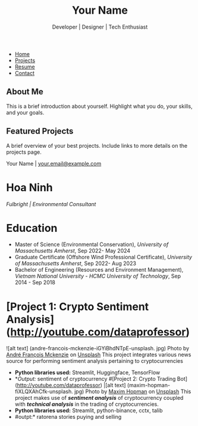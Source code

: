 <!DOCTYPE html>
<html lang="en">
<head>
    <meta charset="UTF-8">
    <meta name="viewport" content="width=device-width, initial-scale=1.0">
    <title>Your Name - Portfolio</title>
</head>
<body>
    <header>
        <h1>Your Name</h1>
        <p>Developer | Designer | Tech Enthusiast</p>
    </header>
    <nav>
        <ul>
            <li><a href="index.html">Home</a></li>
            <li><a href="projects.html">Projects</a></li>
            <li><a href="resume.html">Resume</a></li>
            <li><a href="contact.html">Contact</a></li>
        </ul>
    </nav>
    <main>
        <section id="about">
            <h2>About Me</h2>
            <p>This is a brief introduction about yourself. Highlight what you do, your skills, and your goals.</p>
        </section>
        <section id="projects">
            <h2>Featured Projects</h2>
            <p>A brief overview of your best projects. Include links to more details on the projects page.</p>
        </section>
    </main>
    <footer>
        <p>Your Name | <a href="mailto:your.email@example.com">your.email@example.com</a></p>
    </footer>
</body>
</html>



# Hoa Ninh
*Fulbright | Environmental Consultant*




# Education
* Master of Science (Environmental Conservation), *University of Massachusetts Amherst*, Sep 2022- May 2024
* Graduate Certificate (Offshore Wind Professional Certificate), *University of Massachusetts Amherst*, Sep 2022- Aug 2023
* Bachelor of Engineering (Resources and Environment Management), *Vietnam National University - HCMC University of Technology*, Sep 2014 - Sep 2018


# [Project 1: Crypto Sentiment Analysis] (http://youtube.com/dataprofessor)
![alt text] (andre-francois-mckenzie-iGYiBhdNTpE-unsplash. jpg)
Photo by <a href="https://unsplash.com/@silverhousehd?utm_source=unsplash&utm medium=referral&utm_content=creditCopyText">André François Mckenzie</a> on <a href="https://unsplash.com/s/photos/cryptocurrency?
utm_source=unsplash&utm_medium=referral&utm_content=creditCopyText">Unsplash</a>
This project integrates various news source for performing sentiment analysis pertaining to cryptocurrencies
* **Python libraries used:** Streamlit, Huggingface, TensorFlow
* **Output:* sentiment of cryptocurrency
#[Project 2: Crypto Trading Bot] (http://youtube.com/dataprofessor)
|[alt text] (maxim-hopman-fiXLQXAhCfk-unsplash. jpg)
Photo by <a href="https://unsplash.com/@nampoh?utm_source=unsplash&utm_medium=referral&utm_content=creditCopyText">Maxim Hopman</a> on <a href="https://unsplash.com/s/photos/cryptocurrency-trading?
utm source=unsplash&utm medium=referral&utm content=creditCopyText">Unsplash</a>
This project makes use of ***sentiment analysis*** of cryptocurrency coupled with ***technical analysis*** in the trading of cryptocurrencies.
* **Python libraries used:** Streamlit, python-binance, cctx, talib
* #outpt:* ratorena stories puying and selling
